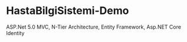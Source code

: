 # HastaBilgiSistemi-Demo
 ASP.Net 5.0 MVC, 
 N-Tier Architecture, 
 Entity Framework, 
 Asp.NET Core Identity

